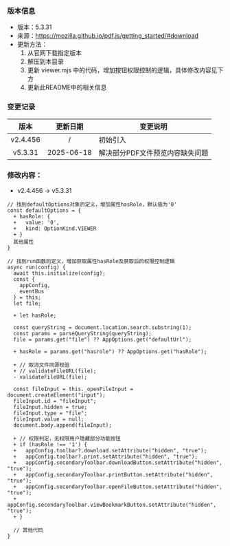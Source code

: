 ### 版本信息

- 版本：5.3.31
- 来源：https://mozilla.github.io/pdf.js/getting_started/#download
- 更新方法：
  1. 从官网下载指定版本
  2. 解压到本目录
  3. 更新 viewer.mjs 中的代码，增加按钮权限控制的逻辑，具体修改内容见下方
  4. 更新此README中的相关信息
   
### 变更记录
  
| 版本       | 更新日期    | 变更说明                 |
|:---------:|:----------:|--------------------------|
| v2.4.456  | / | 初始引入                |
| v5.3.31  | 2025-06-18 | 解决部分PDF文件预览内容缺失问题 |

### 修改内容：
- v2.4.456 → v5.3.31
```deff
// 找到defaultOptions对象的定义，增加属性hasRole，默认值为'0'
const defaultOptions = {
  + hasRole: {
  +   value: '0',
  +   kind: OptionKind.VIEWER
  + }
  其他属性
}

// 找到run函数的定义，增加获取属性hasRole及获取后的权限控制逻辑
async run(config) {
  await this.initialize(config);
  const {
    appConfig,
    eventBus
  } = this;
  let file;

  + let hasRole;

  const queryString = document.location.search.substring(1);
  const params = parseQueryString(queryString);
  file = params.get("file") ?? AppOptions.get("defaultUrl");

  + hasRole = params.get("hasrole") ?? AppOptions.get("hasRole");

  + // 取消文件同源校验
  + // validateFileURL(file);
  - validateFileURL(file);

  const fileInput = this._openFileInput = document.createElement("input");
  fileInput.id = "fileInput";
  fileInput.hidden = true;
  fileInput.type = "file";
  fileInput.value = null;
  document.body.append(fileInput);

  + // 权限判定，无权限用户隐藏部分功能按钮
  + if (hasRole !== '1') {
  +   appConfig.toolbar?.download.setAttribute("hidden", "true");
  +   appConfig.toolbar?.print.setAttribute("hidden", "true");
  +   appConfig.secondaryToolbar.downloadButton.setAttribute("hidden", "true");
  +   appConfig.secondaryToolbar.printButton.setAttribute("hidden", "true");
  +   appConfig.secondaryToolbar.openFileButton.setAttribute("hidden", "true");
  +   appConfig.secondaryToolbar.viewBookmarkButton.setAttribute("hidden", "true");
  + }

  // 其他代码  
}

```